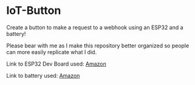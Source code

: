 # IoT-Button
Create a button to make a request to a webhook using an ESP32 and a battery!

Please bear with me as I make this repository better organized so people can more easily replicate what I did.

Link to ESP32 Dev Board used: [Amazon](https://www.amazon.com/Bluetooth-Development-Antenna-MicroPython-Arduino/dp/B0D7V9GKHV/)

Link to battery used: [Amazon](https://www.amazon.com/Lithium-Rechargeable-Connector-Development-Wireless/dp/B0DFWPMRNS/)
